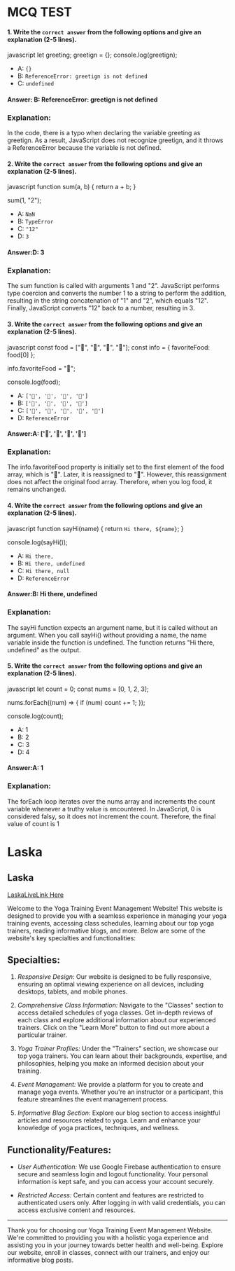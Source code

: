 # MCQ TEST

#### 1. Write the `correct answer` from the following options and give an explanation (2-5 lines).


javascript
let greeting;
greetign = {};
console.log(greetign);


- A: `{}`
- B: `ReferenceError: greetign is not defined`
- C: `undefined`

#### Answer: B: ReferenceError: greetign is not defined

### Explanation:
In the code, there is a typo when declaring the variable greeting as greetign. As a result, JavaScript does not recognize greetign, and it throws a ReferenceError because the variable is not defined.

#### 2. Write the `correct answer` from the following options and give an explanation (2-5 lines).

javascript
function sum(a, b) {
  return a + b;
}

sum(1, "2");


- A: `NaN`
- B: `TypeError`
- C: `"12"`
- D: `3`

#### Answer:D: 3

### Explanation:
The sum function is called with arguments 1 and "2". JavaScript performs type coercion and converts the number 1 to a string to perform the addition, resulting in the string concatenation of "1" and "2", which equals "12". Finally, JavaScript converts "12" back to a number, resulting in 3.

#### 3. Write the `correct answer` from the following options and give an explanation (2-5 lines).

javascript
const food = ["🍕", "🍫", "🥑", "🍔"];
const info = { favoriteFood: food[0] };

info.favoriteFood = "🍝";

console.log(food);


- A: `['🍕', '🍫', '🥑', '🍔']`
- B: `['🍝', '🍫', '🥑', '🍔']`
- C: `['🍝', '🍕', '🍫', '🥑', '🍔']`
- D: `ReferenceError`

#### Answer:A: ['🍕', '🍫', '🥑', '🍔']

### Explanation:
The info.favoriteFood property is initially set to the first element of the food array, which is "🍕". Later, it is reassigned to "🍝". However, this reassignment does not affect the original food array. Therefore, when you log food, it remains unchanged.

#### 4. Write the `correct answer` from the following options and give an explanation (2-5 lines).

javascript
function sayHi(name) {
  return `Hi there, ${name}`;
}

console.log(sayHi());


- A: `Hi there,`
- B: `Hi there, undefined`
- C: `Hi there, null`
- D: `ReferenceError`

#### Answer:B: Hi there, undefined

### Explanation:
The sayHi function expects an argument name, but it is called without an argument. When you call sayHi() without providing a name, the name variable inside the function is undefined. The function returns "Hi there, undefined" as the output.

#### 5. Write the `correct answer` from the following options and give an explanation (2-5 lines).

javascript
let count = 0;
const nums = [0, 1, 2, 3];

nums.forEach((num) => {
  if (num) count += 1;
});

console.log(count);


- A: 1
- B: 2
- C: 3
- D: 4

#### Answer:A: 1

### Explanation:
The forEach loop iterates over the nums array and increments the count variable whenever a truthy value is encountered. In JavaScript, 0 is considered falsy, so it does not increment the count. Therefore, the final value of count is 1

# Laska

## Laska
[LaskaLiveLink Here](https://yoga-project-for-assignment.web.app/)


Welcome to the Yoga Training Event Management Website! This website is designed to provide you with a seamless experience in managing your yoga training events, accessing class schedules, learning about our top yoga trainers, reading informative blogs, and more. Below are some of the website's key specialties and functionalities:

## Specialties:

1. *Responsive Design:* Our website is designed to be fully responsive, ensuring an optimal viewing experience on all devices, including desktops, tablets, and mobile phones.

2. *Comprehensive Class Information:* Navigate to the "Classes" section to access detailed schedules of yoga classes. Get in-depth reviews of each class and explore additional information about our experienced trainers. Click on the "Learn More" button to find out more about a particular trainer.

3. *Yoga Trainer Profiles:* Under the "Trainers" section, we showcase our top yoga trainers. You can learn about their backgrounds, expertise, and philosophies, helping you make an informed decision about your training.

4. *Event Management:* We provide a platform for you to create and manage yoga events. Whether you're an instructor or a participant, this feature streamlines the event management process.

5. *Informative Blog Section:* Explore our blog section to access insightful articles and resources related to yoga. Learn and enhance your knowledge of yoga practices, techniques, and wellness.

## Functionality/Features:

- *User Authentication:* We use Google Firebase authentication to ensure secure and seamless login and logout functionality. Your personal information is kept safe, and you can access your account securely.

- *Restricted Access:* Certain content and features are restricted to authenticated users only. After logging in with valid credentials, you can access exclusive content and resources.

---

Thank you for choosing our Yoga Training Event Management Website. We're committed to providing you with a holistic yoga experience and assisting you in your journey towards better health and well-being. Explore our website, enroll in classes, connect with our trainers, and enjoy our informative blog posts.
